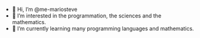 - 👋 Hi, I’m @me-mariosteve
- 👀 I’m interested in the programmation, the sciences and the mathematics.
- 🌱 I’m currently learning many programming languages and mathematics.
